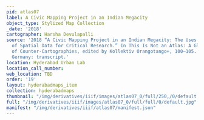 ```yaml
---
pid: atlas07
label: A Civic Mapping Project in an Indian Megacity
object_type: Stylized Map Collection
_date: '2018'
cartographer: Harsha Devulapalli
source: '2018 “A Civic Mapping Project in an Indian Megacity: The Uses and Challenges
  of Spatial Data for Critical Research.” In This Is Not an Atlas: A Global Collection
  of Counter-Cartographies, edited by Kollektiv Orangotango+, 100–105. Bielefeld,
  Germany: transcript.'
location: Hyderabad Urban Lab
location_call_number: 
web_location: TBD
order: '19'
layout: hyderabadmaps_item
collection: hyderabadmaps
thumbnail: "/img/derivatives/iiif/images/atlas07_0/full/250,/0/default.jpg"
full: "/img/derivatives/iiif/images/atlas07_0/full/full/0/default.jpg"
manifest: "/img/derivatives/iiif/atlas07/manifest.json"
---
```

